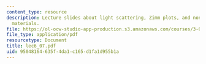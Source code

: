 ```yaml
---
content_type: resource
description: Lecture slides about light scattering, Zimm plots, and noncrystalline
  materials.
file: https://ol-ocw-studio-app-production.s3.amazonaws.com/courses/3-063-polymer-physics-spring-2007/95048164635f4da1c165d1fa1d955b1a_lec6_07.pdf
file_type: application/pdf
resourcetype: Document
title: lec6_07.pdf
uid: 95048164-635f-4da1-c165-d1fa1d955b1a
---
```

